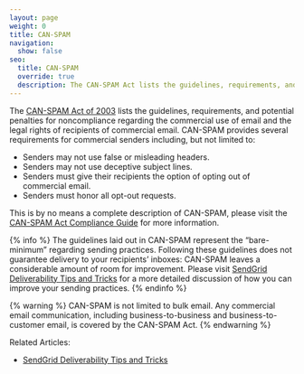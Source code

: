 ```yaml
---
layout: page
weight: 0
title: CAN-SPAM
navigation:
  show: false
seo:
  title: CAN-SPAM
  override: true
  description: The CAN-SPAM Act lists the guidelines, requirements, and penalties regarding the sending of commercial bulk email.
---
```


The [CAN-SPAM Act of 2003](https://www.ftc.gov/tips-advice/business-center/guidance/can-spam-act-compliance-guide-business) lists the guidelines, requirements, and potential penalties for noncompliance regarding the commercial use of email and the legal rights of recipients of commercial email. CAN-SPAM provides several requirements for commercial senders including, but not limited to:

- Senders may not use false or misleading headers.
- Senders may not use deceptive subject lines.
- Senders must give their recipients the option of opting out of commercial email.
- Senders must honor all opt-out requests.

This is by no means a complete description of CAN-SPAM, please visit the [CAN-SPAM Act Compliance Guide](https://www.ftc.gov/tips-advice/business-center/guidance/can-spam-act-compliance-guide-business) for more information.

{% info %}
The guidelines laid out in CAN-SPAM represent the “bare-minimum” regarding sending practices. Following these guidelines does not guarantee delivery to your recipients’ inboxes: CAN-SPAM leaves a considerable amount of room for improvement. Please visit [SendGrid Deliverability Tips and Tricks]({{root_url}}/Classroom/Deliver/index.html) for a more detailed discussion of how you can improve your sending practices.
{% endinfo %}

{% warning %}
CAN-SPAM is not limited to bulk email. Any commercial email communication, including business-to-business and business-to-customer email, is covered by the CAN-SPAM Act.
{% endwarning %}

Related Articles:

- [SendGrid Deliverability Tips and Tricks]({{root_url}}/Classroom/Deliver/index.html)
